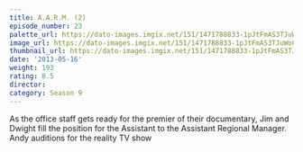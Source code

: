 ```yaml
---
title: A.A.R.M. (2)
episode_number: 23
palette_url: https://dato-images.imgix.net/151/1471788833-1pJtFmAS3TJuWoCaUrY904pqNFE.jpg?ixlib=rb-1.1.0&ch=DPR%2CWidth&auto=enhance&palette=json
image_url: https://dato-images.imgix.net/151/1471788833-1pJtFmAS3TJuWoCaUrY904pqNFE.jpg?ixlib=rb-1.1.0&ch=DPR%2CWidth&auto=compress%2Cformat&w=500
thumbnail_url: https://dato-images.imgix.net/151/1471788833-1pJtFmAS3TJuWoCaUrY904pqNFE.jpg?ixlib=rb-1.1.0&ch=DPR%2CWidth&auto=enhance&w=500&h=280&fit=crop&fm=jpg
date: '2013-05-16'
weight: 193
rating: 8.5
director: 
category: Season 9
---
```


As the office staff gets ready for the premier of their documentary, Jim and Dwight fill the position for the Assistant to the Assistant Regional Manager.  Andy auditions for the reality TV show